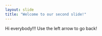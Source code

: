 ```yaml
---
layout: slide
title: "Welcome to our second slide!"
---
```

Hi everybody!!!
Use the left arrow to go back!
